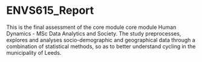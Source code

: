 # ENVS615_Report

This is the final assessment of the core module core module Human Dynamics - MSc Data Analytics and Society. The study preprocesses, explores and analyses socio-demographic and geographical data through a combination of statistical methods, so as to better understand cycling in the municipality of Leeds.
